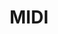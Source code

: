 ---
title: "MIDI"
description: "Connect Musical Instruments Digital Interface controllers"
parent: "devices"
---